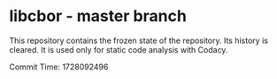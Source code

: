 # libcbor - master branch

This repository contains the frozen state of the repository.
Its history is cleared. It is used only for static code
analysis with Codacy.

Commit Time: 1728092496